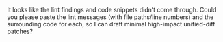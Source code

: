 It looks like the lint findings and code snippets didn’t come through. Could you please paste the lint messages (with file paths/line numbers) and the surrounding code for each, so I can draft minimal high-impact unified-diff patches?